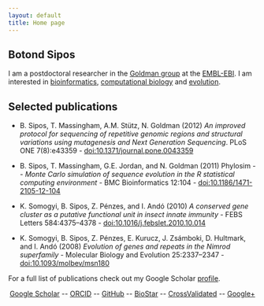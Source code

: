 ```yaml
---
layout: default
title: Home page
---
```


## Botond Sipos

I am a postdoctoral researcher in the [Goldman group](http://www.ebi.ac.uk/goldman) at the [EMBL-EBI](http://www.ebi.ac.uk). I am interested in [bioinformatics](http://en.wikipedia.org/wiki/Bioinformatics), [computational biology](http://en.wikipedia.org/wiki/Computational_biology) and [evolution](http://en.wikipedia.org/wiki/Evolution).

## Selected publications

* B. Sipos, T. Massingham, A.M. Stütz, N. Goldman (2012) *An improved protocol for sequencing of repetitive genomic regions and structural variations using mutagenesis and Next Generation Sequencing*. PLoS ONE 7(8):e43359 - [doi:10.1371/journal.pone.0043359](http://dx.doi.org/10.1371/journal.pone.0043359)

* B. Sipos, T. Massingham, G.E. Jordan, and N. Goldman (2011) Phylosim -- *Monte Carlo simulation of sequence evolution in the R statistical computing environment* - BMC Bioinformatics 12:104 - [doi:10.1186/1471-2105-12-104](http://dx.doi.org/10.1186/1471-2105-12-104)

* K. Somogyi, B. Sipos, Z. Pénzes, and I. Andó (2010) *A conserved gene cluster as a putative functional unit in insect innate immunity* - FEBS Letters 584:4375–4378 - [doi:10.1016/j.febslet.2010.10.014](http://dx.doi.org/10.1016/j.febslet.2010.10.014)

* K. Somogyi, B. Sipos, Z. Pénzes, E. Kurucz, J. Zsámboki, D. Hultmark, and I. Andó (2008) *Evolution of genes and repeats in the Nimrod superfamily* - Molecular Biology and Evolution 25:2337–2347 - [doi:10.1093/molbev/msn180](http://dx.doi.org/10.1093/molbev/msn180)

For a full list of publications check out my Google Scholar [profile](http://scholar.google.co.uk/citations?user=_hAYjH0AAAAJ&hl=en).



<p style="text-align:center">
<a href="http://bit.ly/V8hACt">Google Scholar</a> -- <a href="http://bit.ly/sborcid">ORCID</a> -- <a href="https://github.com/sbotond">GitHub</a> -- <a href="http://www.biostars.org/user/profile/1093/">BioStar</a> -- <a href="http://stats.stackexchange.com/users/2802/botond-sipos">CrossValidated</a> -- <a href="https://plus.google.com/103486676558203123085" rel="publisher">Google+</a>
</p>

